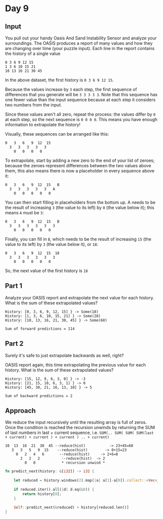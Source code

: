 # Day 9
## Input
You pull out your handy Oasis And Sand Instability Sensor and analyze your surroundings. The OASIS produces a report of many values and how they are changing over time (your puzzle input). Each line in the report contains the history of a single value
```
0 3 6 9 12 15
1 3 6 10 15 21
10 13 16 21 30 45
```
In the above dataset, the first history is `0 3 6 9 12 15`. 

Because the values increase by `3` each step, the first sequence of differences that you generate will be `3 3 3 3 3`. Note that this sequence has one fewer value than the input sequence because at each step it considers two numbers from the input.

Since these values aren't all zero, repeat the process: the values differ by `0` at each step, so the next sequence is `0 0 0 0`. This means you have enough information to extrapolate the history!

Visually, these sequences can be arranged like this:
```
0   3   6   9  12  15
  3   3   3   3   3
    0   0   0   0
```
To extrapolate, start by adding a new zero to the end of your list of zeroes; because the zeroes represent differences between the two values above them, this also means there is now a placeholder in every sequence above it:
```
0   3   6   9  12  15   B
  3   3   3   3   3   A
    0   0   0   0   0
```
You can then start filling in placeholders from the bottom up. A needs to be the result of increasing `3` (the value to its left) by `0` (the value below it); this means `A` must be `3`:
```
0   3   6   9  12  15   B
  3   3   3   3   3   3
    0   0   0   0   0
```
Finally, you can fill in `B`, which needs to be the result of increasing `15` (the value to its left) by `3` (the value below it), or `18`:
```
0   3   6   9  12  15  18
  3   3   3   3   3   3
    0   0   0   0   0
```
So, the next value of the first history is `18`

## Part 1
Analyze your OASIS report and extrapolate the next value for each history. What is the sum of these extrapolated values?
```
History: [0, 3, 6, 9, 12, 15] } -> Some(18)
History: [1, 3, 6, 10, 15, 21] } -> Some(28)
History: [10, 13, 16, 21, 30, 45] } -> Some(68)

Sum of forward predictions = 114
```
## Part 2
Surely it's safe to just extrapolate backwards as well, right?

OASIS report again, this time extrapolating the previous value for each history. What is the sum of these extrapolated values?
```
History: [15, 12, 9, 6, 3, 0] } -> -3
History: [21, 15, 10, 6, 3, 1] } -> 0
History: [45, 30, 21, 16, 13, 10] } -> 5

Sum of backward predictions = 2
```
## Approach
We reduce the input recursively until the resulting array is full of zeros. Once the condition is reached the recursion unwinds by returning the SUM of last numbers in last + current sequence, i.e. `SUM(.. SUM( SUM( SUM(last + current) + current ) + current ) .. + current)`
```
10  13  16  21  30  45 --reduce(hist)           -> 23+45=68
   3   3   5   9  15    --reduce(hist)        -> 8+15=23
     0   2   4   6       --reduce(hist)     -> 2+6=8
       2   2   2          --reduce(hist)  -> 2
         0   0            * recursion unwind *   
```

```rust
fn predict_next(history: &[i32]) -> i32 {
    
    let reduced = history.windows(2).map(|a| a[1]-a[0]).collect::<Vec<_>>();
    
    if reduced.iter().all(|d| d.eq(&0)) {
        return history[0];
    }
    
    Self::predict_next(&reduced) + history[reduced.len()]
}
```
